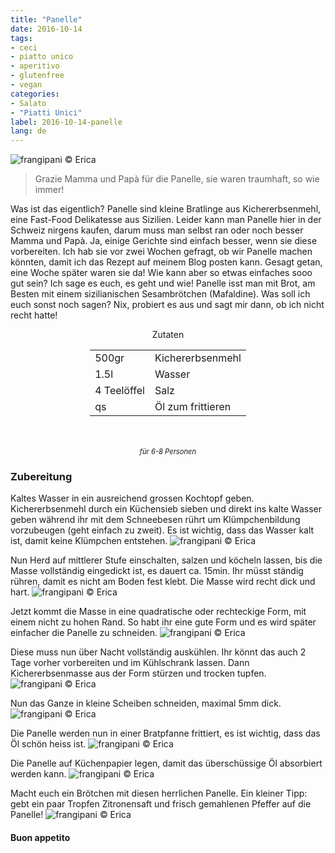 ```yaml
---
title: "Panelle"
date: 2016-10-14
tags:
- ceci
- piatto unico
- aperitivo
- glutenfree
- vegan
categories:
- Salato
- "Piatti Unici"
label: 2016-10-14-panelle
lang: de
---
```

![](../2016-10-14-panelle/header.jpg "frangipani © Erica")

> Grazie Mamma und Papà für die Panelle, sie waren traumhaft, so wie immer!

Was ist das eigentlich? Panelle sind kleine Bratlinge aus Kichererbsenmehl, eine Fast-Food Delikatesse aus Sizilien. Leider kann man Panelle hier in der Schweiz nirgens kaufen, darum muss man selbst ran oder noch besser Mamma und Papà. Ja, einige Gerichte sind einfach besser, wenn sie diese vorbereiten. Ich hab sie vor zwei Wochen gefragt, ob wir Panelle machen könnten, damit ich das Rezept auf meinem Blog posten kann. Gesagt getan, eine Woche später waren sie da! Wie kann aber so etwas einfaches sooo gut sein? Ich sage es euch, es geht und wie! Panelle isst man mit Brot, am Besten mit einem sizilianischen Sesambrötchen (Mafaldine). Was soll ich euch sonst noch sagen? Nix, probiert es aus und sagt mir dann, ob ich nicht recht hatte!

<div id="wrapper" style="text-align: center">
  <div id="yourdiv" style="display: inline-block;">
    <div class="ingredients">
      <div class="ingredients-title">Zutaten</div>
      <table>
        <tbody>
          <tr>
            <td>500gr</td>
            <td>Kichererbsenmehl</td>
          </tr>
          <tr>
            <td>1.5l</td>
            <td>Wasser</td>
          </tr>
          <tr>
            <td>4 Teelöffel</td>
            <td>Salz</td>
          </tr>
          <tr>
            <td>qs</td>
            <td>Öl zum frittieren</td>
          </tr>
        </tbody>
      </table>
      <br></br>
      <i class="pull-right" style="font-size: 80%;">für 6-8 Personen</i>
    </div>
  </div>
</div>


<h3>
  <font color="grey">
    <i class="fa fa-cogs"></i>
  </font> Zubereitung
</h3>

Kaltes Wasser in ein ausreichend grossen Kochtopf geben. Kichererbsenmehl durch ein Küchensieb sieben und direkt ins kalte Wasser geben während ihr mit dem Schneebesen rührt um Klümpchenbildung vorzubeugen (geht einfach zu zweit). Es ist wichtig, dass das Wasser kalt ist, damit keine Klümpchen entstehen.
![](../2016-10-14-panelle/pentola1.jpg "frangipani © Erica")

Nun Herd auf mittlerer Stufe einschalten, salzen und köcheln lassen, bis die Masse vollständig eingedickt ist, es dauert ca. 15min. Ihr müsst ständig rühren, damit es nicht am Boden fest klebt. Die Masse wird recht dick und hart.
![](../2016-10-14-panelle/pentola2.jpg "frangipani © Erica")

Jetzt kommt die Masse in eine quadratische oder rechteckige Form, mit einem nicht zu hohen Rand. So habt ihr eine gute Form und es wird später einfacher die Panelle zu schneiden.
![](../2016-10-14-panelle/forma.jpg "frangipani © Erica")

Diese muss nun über Nacht vollständig auskühlen. Ihr könnt das auch 2 Tage vorher vorbereiten und im Kühlschrank lassen. Dann Kichererbsenmasse aus der Form stürzen und trocken tupfen.
![](../2016-10-14-panelle/panetto.jpg "frangipani © Erica")

Nun das Ganze in kleine Scheiben schneiden, maximal 5mm dick.
![](../2016-10-14-panelle/tagliate.jpg "frangipani © Erica")

Die Panelle werden nun in einer Bratpfanne frittiert, es ist wichtig, dass das Öl schön heiss ist.
![](../2016-10-14-panelle/friggere.jpg "frangipani © Erica")

Die Panelle auf Küchenpapier legen, damit das überschüssige Öl absorbiert werden kann.
![](../2016-10-14-panelle/risultato1.jpg "frangipani © Erica")

Macht euch ein Brötchen mit diesen herrlichen Panelle. Ein kleiner Tipp: gebt ein paar Tropfen Zitronensaft und frisch gemahlenen Pfeffer auf die Panelle!
![](../2016-10-14-panelle/risultato2.jpg "frangipani © Erica")


<h4>Buon appetito
  <font color="red">
    <i class="fa fa-smile-o"></i>
  </font>
</h4>
